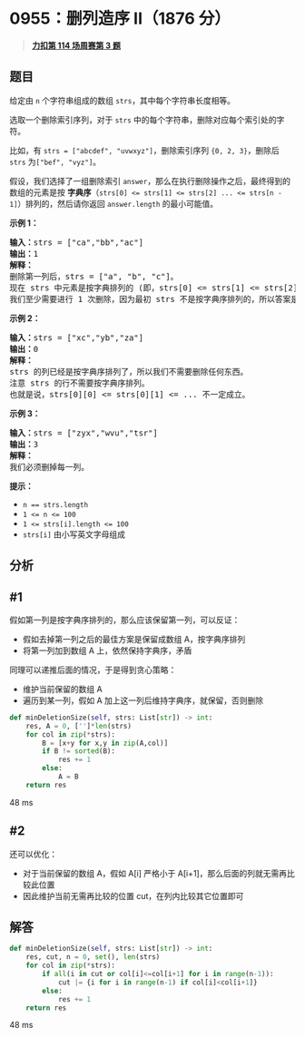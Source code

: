 # 0955：删列造序 II（1876 分）


> <u>**[力扣第 114 场周赛第 3 题](https://leetcode.cn/problems/delete-columns-to-make-sorted-ii/)**</u>

## 题目

<p>给定由 <code>n</code> 个字符串组成的数组 <code>strs</code>，其中每个字符串长度相等。</p>

<p>选取一个删除索引序列，对于 <code>strs</code> 中的每个字符串，删除对应每个索引处的字符。</p>

<p>比如，有 <code>strs = ["abcdef", "uvwxyz"]</code>，删除索引序列 <code>{0, 2, 3}</code>，删除后 <code>strs</code> 为<code>["bef", "vyz"]</code>。</p>

<p>假设，我们选择了一组删除索引 <code>answer</code>，那么在执行删除操作之后，最终得到的数组的元素是按 <strong>字典序</strong>（<code>strs[0] <= strs[1] <= strs[2] ... <= strs[n - 1]</code>）排列的，然后请你返回 <code>answer.length</code> 的最小可能值。</p>



<ol>
</ol>

<p><strong>示例 1：</strong></p>

<pre>
<strong>输入：</strong>strs = ["ca","bb","ac"]
<strong>输出：</strong>1
<strong>解释： </strong>
删除第一列后，strs = ["a", "b", "c"]。
现在 strs 中元素是按字典排列的 (即，strs[0] <= strs[1] <= strs[2])。
我们至少需要进行 1 次删除，因为最初 strs 不是按字典序排列的，所以答案是 1。
</pre>

<p><strong>示例 2：</strong></p>

<pre>
<strong>输入：</strong>strs = ["xc","yb","za"]
<strong>输出：</strong>0
<strong>解释：</strong>
strs 的列已经是按字典序排列了，所以我们不需要删除任何东西。
注意 strs 的行不需要按字典序排列。
也就是说，strs[0][0] <= strs[0][1] <= ... 不一定成立。
</pre>

<p><strong>示例 3：</strong></p>

<pre>
<strong>输入：</strong>strs = ["zyx","wvu","tsr"]
<strong>输出：</strong>3
<strong>解释：</strong>
我们必须删掉每一列。
</pre>



<p><strong>提示：</strong></p>

<ul>
<li><code>n == strs.length</code></li>
<li><code>1 <= n <= 100</code></li>
<li><code>1 <= strs[i].length <= 100</code></li>
<li><code>strs[i]</code> 由小写英文字母组成</li>
</ul>


## 分析

## #1

假如第一列是按字典序排列的，那么应该保留第一列，可以反证：
- 假如去掉第一列之后的最佳方案是保留成数组 A，按字典序排列
- 将第一列加到数组 A 上，依然保持字典序，矛盾

同理可以递推后面的情况，于是得到贪心策略：
- 维护当前保留的数组 A
- 遍历到某一列，假如 A 加上这一列后维持字典序，就保留，否则删除

```python
def minDeletionSize(self, strs: List[str]) -> int:
	res, A = 0, ['']*len(strs)
	for col in zip(*strs):
		B = [x+y for x,y in zip(A,col)]
		if B != sorted(B):
			res += 1
		else:
			A = B
	return res
```
48 ms

## #2

还可以优化：
- 对于当前保留的数组 A，假如 A[i] 严格小于 A[i+1]，那么后面的列就无需再比较此位置
- 因此维护当前无需再比较的位置 cut，在列内比较其它位置即可

## 解答

```python
def minDeletionSize(self, strs: List[str]) -> int:
	res, cut, n = 0, set(), len(strs)
	for col in zip(*strs):
		if all(i in cut or col[i]<=col[i+1] for i in range(n-1)):
			cut |= {i for i in range(n-1) if col[i]<col[i+1]}
		else:
			res += 1
	return res
```
48 ms

